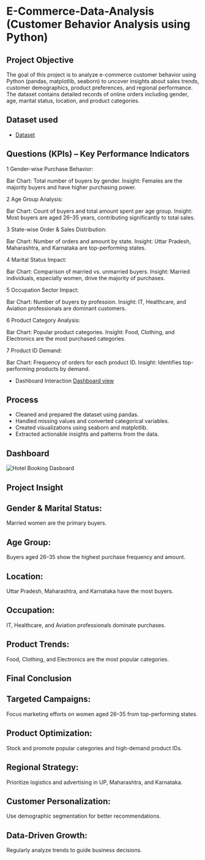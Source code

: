 # E-Commerce-Data-Analysis (Customer Behavior Analysis using Python)
## Project Objective
The goal of this project is to analyze e-commerce customer behavior using Python (pandas, matplotlib, seaborn) to uncover insights about sales trends, customer demographics, product preferences, and regional performance. The dataset contains detailed records of online orders including gender, age, marital status, location, and product categories.
## Dataset used
- <a href="https://github.com/mrtaha23/Data-analyst-E-Commerce-Sales-Using-Python-/blob/main/E-Commerce%20Sales.csv">Dataset</a>

## Questions (KPIs) – Key Performance Indicators
1 Gender-wise Purchase Behavior:

Bar Chart: Total number of buyers by gender.
Insight: Females are the majority buyers and have higher purchasing power.

2 Age Group Analysis:

Bar Chart: Count of buyers and total amount spent per age group.
Insight: Most buyers are aged 26–35 years, contributing significantly to total sales.

3 State-wise Order & Sales Distribution:

Bar Chart: Number of orders and amount by state.
Insight: Uttar Pradesh, Maharashtra, and Karnataka are top-performing states.

4 Marital Status Impact:

Bar Chart: Comparison of married vs. unmarried buyers.
Insight: Married individuals, especially women, drive the majority of purchases.

5 Occupation Sector Impact:

Bar Chart: Number of buyers by profession.
Insight: IT, Healthcare, and Aviation professionals are dominant customers.

6 Product Category Analysis:

Bar Chart: Popular product categories.
Insight: Food, Clothing, and Electronics are the most purchased categories.

7 Product ID Demand:

Bar Chart: Frequency of orders for each product ID.
Insight: Identifies top-performing products by demand.


- Dashboard Interaction <a href="https://github.com/mrtaha23/Data-analyst-Hotel-Booking-Dashboard-/blob/main/Hotel%20Booking%20Dasboard.jpg">Dashboard view </a>

## Process
- Cleaned and prepared the dataset using pandas.
- Handled missing values and converted categorical variables.
- Created visualizations using seaborn and matplotlib.
- Extracted actionable insights and patterns from the data.

## Dashboard
![Hotel Booking Dasboard](https://github.com/user-attachments/assets/95029133-cb45-4c69-b8e6-d58944fe1612)


## Project Insight

## Gender & Marital Status: 
Married women are the primary buyers.
## Age Group: 
Buyers aged 26–35 show the highest purchase frequency and amount.
## Location: 
Uttar Pradesh, Maharashtra, and Karnataka have the most buyers.
## Occupation: 
IT, Healthcare, and Aviation professionals dominate purchases.
## Product Trends: 
Food, Clothing, and Electronics are the most popular categories.

## Final Conclusion

## Targeted Campaigns: 
Focus marketing efforts on women aged 26–35 from top-performing states.
## Product Optimization: 
Stock and promote popular categories and high-demand product IDs.
## Regional Strategy: 
Prioritize logistics and advertising in UP, Maharashtra, and Karnataka.
## Customer Personalization: 
Use demographic segmentation for better recommendations.
## Data-Driven Growth: 
Regularly analyze trends to guide business decisions.
